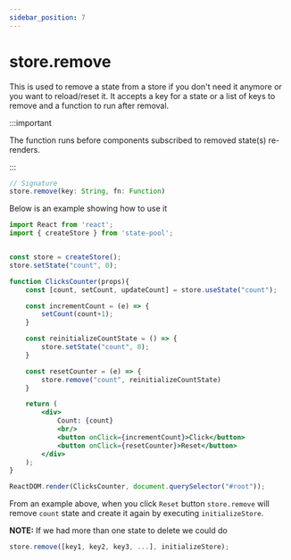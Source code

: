 ```yaml
---
sidebar_position: 7
---
```


# store.remove
This is used to remove a state from a store if you don't need it anymore or you want to reload/reset it. It accepts a key for a state or a list of keys to remove and a function to run after removal.

:::important

The function runs before components subscribed to removed state(s) re-renders.

:::

```js
// Signature
store.remove(key: String, fn: Function)
```

Below is an example showing how to use it

```jsx
import React from 'react';
import { createStore } from 'state-pool';


const store = createStore();
store.setState("count", 0);

function ClicksCounter(props){
    const [count, setCount, updateCount] = store.useState("count");

    const incrementCount = (e) => {
        setCount(count+1);
    }

    const reinitializeCountState = () => {
        store.setState("count", 0);
    }

    const resetCounter = (e) => {
        store.remove("count", reinitializeCountState)
    }

    return (
        <div>
            Count: {count}
            <br/>
            <button onClick={incrementCount}>Click</button>
            <button onClick={resetCounter}>Reset</button>
        </div>
    );
}

ReactDOM.render(ClicksCounter, document.querySelector("#root"));
```

From an example above, when you click `Reset` button `store.remove` will remove `count` state and create it again by executing `initializeStore`.


**NOTE:** If we had more than one state to delete we could do

```js
store.remove([key1, key2, key3, ...], initializeStore);
```
